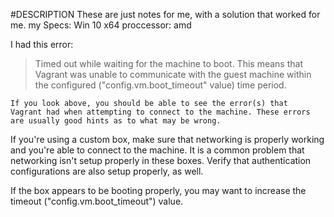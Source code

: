 #DESCRIPTION
These are just notes for me, with a solution that worked for me.
my Specs:
Win 10 x64
proccessor: amd


I had this error:
>Timed out while waiting for the machine to boot. This means that
>Vagrant was unable to communicate with the guest machine within
>the configured ("config.vm.boot_timeout" value) time period.

```
If you look above, you should be able to see the error(s) that
Vagrant had when attempting to connect to the machine. These errors
are usually good hints as to what may be wrong.
```
If you're using a custom box, make sure that networking is properly
working and you're able to connect to the machine. It is a common
problem that networking isn't setup properly in these boxes.
Verify that authentication configurations are also setup properly,
as well.

If the box appears to be booting properly, you may want to increase
the timeout ("config.vm.boot_timeout") value.
